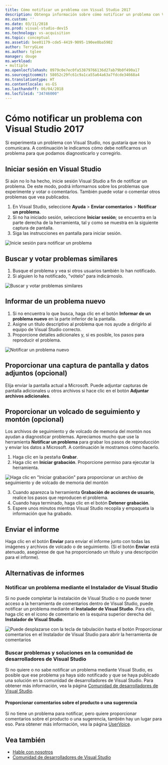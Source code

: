 ```yaml
---
title: Cómo notificar un problema con Visual Studio 2017
description: Obtenga información sobre cómo notificar un problema con Visual Studio 2017 a Microsoft, para que podamos diagnosticarlo y corregirlo.
ms.custom: ''
ms.date: 03/11/2018
ms.prod: visual-studio-dev15
ms.technology: vs-acquisition
ms.topic: conceptual
ms.assetid: bee01179-cde5-4419-9095-190ee0ba5902
author: TerryGLee
ms.author: tglee
manager: douge
ms.workload:
- multiple
ms.openlocfilehash: 0979c0e7ec0fa53879766136d27ab79b0f490a17
ms.sourcegitcommit: 58052c29fc61c9a1ca55a64a63a7fdcde34668a4
ms.translationtype: HT
ms.contentlocale: es-ES
ms.lasthandoff: 06/04/2018
ms.locfileid: "34746000"
---
```

# <a name="how-to-report-a-problem-with-visual-studio-2017"></a>Cómo notificar un problema con Visual Studio 2017

Si experimenta un problema con Visual Studio, nos gustaría que nos lo comunicara. A continuación le indicamos cómo debe notificarnos un problema para que podamos diagnosticarlo y corregirlo.

## <a name="sign-in-to-visual-studio"></a>Iniciar sesión en Visual Studio

Si aún no lo ha hecho, inicie sesión Visual Studio a fin de notificar un problema. De este modo, podrá informarnos sobre los problemas que experimente y votar o comentarlos. También puede votar o comentar otros problemas que vea publicados.

1. En Visual Studio, seleccione **Ayuda** > **Enviar comentarios** > **Notificar un problema**.
2. Si no ha iniciado sesión, seleccione **Iniciar sesión**; se encuentra en la parte derecha de la herramienta, tal y como se muestra en la siguiente captura de pantalla.
3. Siga las instrucciones en pantalla para iniciar sesión.

 ![Inicie sesión para notificar un problema](../ide/media/sign-in-new-ux.png)

## Buscar y votar problemas similares <a name="search_and_vote"></a>

1. Busque el problema y vea si otros usuarios también lo han notificado.
2. Si alguien lo ha notificado, "vótelo" para indicárnoslo.

  ![Buscar y votar problemas similares](../ide/media/search-and-vote.png)

## Informar de un problema nuevo<a name="report_new_problem"></a>

1. Si no encuentra lo que busca, haga clic en el botón **Informar de un problema nuevo** en la parte inferior de la pantalla.
2. Asigne un título descriptivo al problema que nos ayude a dirigirlo al equipo de Visual Studio correcto.
3. Proporcione detalles adicionales y, si es posible, los pasos para reproducir el problema.

  ![Notificar un problema nuevo](../ide/media/report-new-problem.png)

## Proporcionar una captura de pantalla y datos adjuntos (opcional) <a name="provide_screenshots"></a>

 Elija enviar la pantalla actual a Microsoft. Puede adjuntar capturas de pantalla adicionales u otros archivos si hace clic en el botón **Adjuntar archivos adicionales**.

## Proporcionar un volcado de seguimiento y montón (opcional) <a name="provide_a_trace_and_heap_dump"></a>

Los archivos de seguimiento y de volcado de memoria del montón nos ayudan a diagnosticar problemas. Apreciamos mucho que use la herramienta **Notificar un problema** para grabar los pasos de reproducción y enviar los datos a Microsoft. A continuación le mostramos cómo hacerlo.

1. Haga clic en la pestaña **Grabar**.
2. Haga clic en **Iniciar grabación**. Proporcione permiso para ejecutar la herramienta.

  ![Haga clic en "Iniciar grabación" para proporcionar un archivo de seguimiento y de volcado de memoria del montón ](../ide/media/record-dialog-box.png)

3. Cuando aparezca la herramienta **Grabación de acciones de usuario**, realice los pasos que reproducen el problema.
4. Cuando haya terminado, haga clic en el botón **Detener grabación**.
5. Espere unos minutos mientras Visual Studio recopila y empaqueta la información que ha grabado.

## Enviar el informe <a name="submit_the_report"></a>

 Haga clic en el botón **Enviar** para enviar el informe junto con todas las imágenes y archivos de volcado o de seguimiento. (Si el botón **Enviar** está atenuado, asegúrese de que ha proporcionado un título y una descripción para el informe).

## Alternativas de informes <a name="alternate_reporting"></a>

### <a name="report-a-problem-by-using-the-visual-studio-installer"></a>Notificar un problema mediante el Instalador de Visual Studio

Si no puede completar la instalación de Visual Studio o no puede tener acceso a la herramienta de comentarios dentro de Visual Studio, puede notificar un problema mediante el **Instalador de Visual Studio**. Para ello, haga clic en el icono de comentario en la esquina superior derecha del **Instalador de Visual Studio**.

 ![Puede desplazarse con la tecla de tabulación hasta el botón Proporcionar comentarios en el Instalador de Visual Studio para abrir la herramienta de comentarios](../install/media/report-a-problem.png)

### <a name="search-for-problems-and-solutions-by-using-the-visual-studio-developer-community"></a>Buscar problemas y soluciones en la comunidad de desarrolladores de Visual Studio

Si no quiere o no sabe notificar un problema mediante Visual Studio, es posible que ese problema ya haya sido notificado y que se haya publicado una solución en la comunidad de desarrolladores de Visual Studio. Para obtener más información, vea la página [Comunidad de desarrolladores de Visual Studio](https://developercommunity.visualstudio.com/).

#### <a name="provide-product-feedback-or-a-suggestion"></a>Proporcionar comentarios sobre el producto o una sugerencia

Si no tiene un problema para notificar, pero quiere proporcionar comentarios sobre el producto o una sugerencia, también hay un lugar para eso. Para obtener más información, vea la página [UserVoice](https://visualstudio.uservoice.com/forums/121579-visual-studio-ide).

## <a name="see-also"></a>Vea también

* [Hable con nosotros](../ide/talk-to-us.md)
* [Comunidad de desarrolladores de Visual Studio](https://developercommunity.visualstudio.com/)